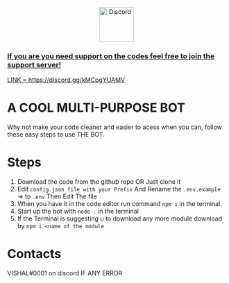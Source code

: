 <div align="center">
  <a href="https://discord.gg/kMCpgYUAMV">
    <img src="https://user-images.githubusercontent.com/59381835/92191514-d649ad80-ee18-11ea-9bc4-e95c7a122a99.png" alt="Discord" width="80"/>
  
</div>

### If you are you need support on the codes feel free to join the support server!
  LINK = https://discord.gg/kMCpgYUAMV


# A COOL MULTI-PURPOSE BOT
Why not make your code cleaner and easier to acess when you can, follow these easy steps to use THE BOT.

# Steps
1. Download the code from the github repo OR Just clone it
2. Edit ```config.json file with your Prefix``` And Rename the ```.env.example``` => to ```.env``` Then Edit The file
3. When you have it in the code editor run command ```npm i``` in the terminal.
4. Start up the bot with ```node .``` in the terminal 
5. If the Terminal is suggesting u to download any more module download by ```npm i <name of the module```


# Contacts
VISHAL#0001 on discord IF ANY ERROR

